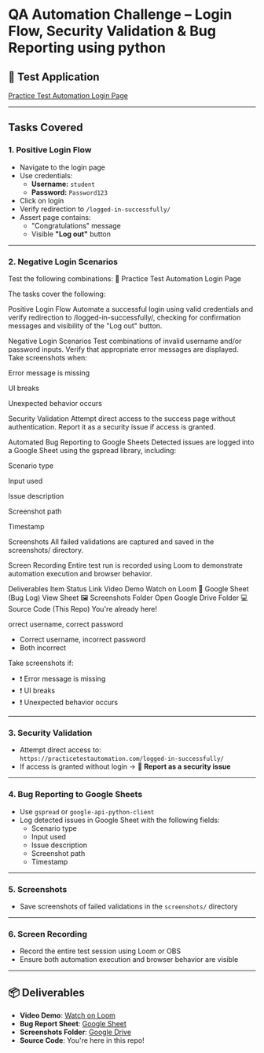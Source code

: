 # QA Automation Challenge – Login Flow, Security Validation & Bug Reporting using python

## 🔗 Test Application
[Practice Test Automation Login Page](https://practicetestautomation.com/practice-test-login/)

---

## Tasks Covered

### 1. Positive Login Flow
- Navigate to the login page
- Use credentials:
  - **Username:** `student`
  - **Password:** `Password123`
- Click on login
- Verify redirection to `/logged-in-successfully/`
- Assert page contains:
  - "Congratulations" message
  - Visible **"Log out"** button

---

### 2. Negative Login Scenarios
Test the following combinations:
🔗 Practice Test Automation Login Page

The tasks cover the following:

Positive Login Flow
Automate a successful login using valid credentials and verify redirection to /logged-in-successfully/, checking for confirmation messages and visibility of the "Log out" button.

Negative Login Scenarios
Test combinations of invalid username and/or password inputs. Verify that appropriate error messages are displayed. Take screenshots when:

Error message is missing

UI breaks

Unexpected behavior occurs

Security Validation
Attempt direct access to the success page without authentication. Report it as a security issue if access is granted.

Automated Bug Reporting to Google Sheets
Detected issues are logged into a Google Sheet using the gspread library, including:

Scenario type

Input used

Issue description

Screenshot path

Timestamp

Screenshots
All failed validations are captured and saved in the screenshots/ directory.

Screen Recording
Entire test run is recorded using Loom to demonstrate automation execution and browser behavior.

Deliverables
Item	Status	Link
Video Demo	Watch on Loom
📄 Google Sheet (Bug Log)		View Sheet
🖼️ Screenshots Folder		Open Google Drive Folder
💻 Source Code (This Repo)		You're already here!

orrect username, correct password
- Correct username, incorrect password
- Both incorrect

Take screenshots if:
- ❗ Error message is missing
- ❗ UI breaks
- ❗ Unexpected behavior occurs

---

### 3. Security Validation
- Attempt direct access to:  
  `https://practicetestautomation.com/logged-in-successfully/`  
- If access is granted without login → 🔐 **Report as a security issue**

---

### 4. Bug Reporting to Google Sheets
- Use `gspread` or `google-api-python-client`
- Log detected issues in Google Sheet with the following fields:
  - Scenario type
  - Input used
  - Issue description
  - Screenshot path
  - Timestamp

---

### 5. Screenshots
- Save screenshots of failed validations in the `screenshots/` directory

---

### 6. Screen Recording
- Record the entire test session using Loom or OBS  
- Ensure both automation execution and browser behavior are visible

---

## 📦 Deliverables

- **Video Demo**: [Watch on Loom](https://www.loom.com/share/d8dc1abda522429cba870b05da291ac8?sid=cc076132-b6c1-4b0f-bd98-07c5f6d9cc94)
- **Bug Report Sheet**: [Google Sheet](https://docs.google.com/spreadsheets/d/1i11SzoElMmeutu0FQtQvx7NUMh3tklGHmNSQ62ICffM/edit?gid=0#gid=0)
- **Screenshots Folder**: [Google Drive](https://drive.google.com/drive/folders/1F8m-2uC_NBykYq9T6x7TcsdAbIrdBh24)
- **Source Code**: You're here in this repo!
